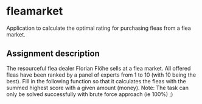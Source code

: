 # fleamarket
Application to calculate the optimal rating for purchasing fleas from a flea market.

## Assignment description
The resourceful flea dealer Florian Flöhe sells at a flea market.
All offered fleas have been ranked by a panel of experts from 1 to 10 (with 10 being the best).
Fill in the following function so that it calculates the fleas with the summed highest score with a given amount (money).
Note: The task can only be solved successfully with brute force approach (ie 100%) ;)
